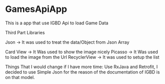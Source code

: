 # GamesApiApp

This is a app that use IGBD Api to load Game Data

Third Part Libraries 

Json -> It was used to treat the data/Object from Json Array 

Card View -> It Was used to show the image nicely
Picasso -> It Was used to load the image from the Url
RecyclerView -> It was used to setup the list

Things That I would change if I have more time:
  Use RxJava and Retrofit, I decided to use Simple Json for the reason of the documentation of IGBD is on that model.
